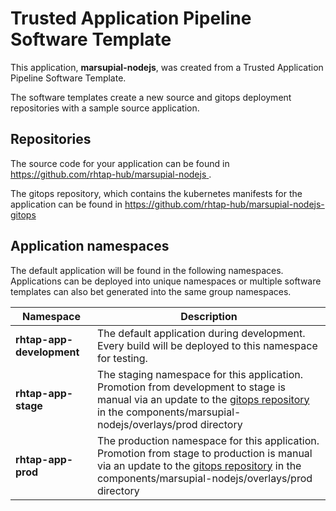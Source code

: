 # Trusted Application Pipeline Software Template

This application, **marsupial-nodejs**, was created from a Trusted Application Pipeline Software Template.

The software templates create a new source and gitops deployment repositories with a sample source application. 

## Repositories

The source code for your application can be found in [https://github.com/rhtap-hub/marsupial-nodejs ](https://github.com/rhtap-hub/marsupial-nodejs ).
 
The gitops repository, which contains the kubernetes manifests for the application can be found in 
[https://github.com/rhtap-hub/marsupial-nodejs-gitops ](https://github.com/rhtap-hub/marsupial-nodejs-gitops ) 

## Application namespaces 

The default application will be found in the following namespaces. Applications can be deployed into unique namespaces or multiple software templates can also bet generated into the same group namespaces.  

|  Namespace   |  Description   |  
| -------- | -------- |   
| **rhtap-app-development** | The default application during development. Every build will be deployed to this namespace for testing. | 
| **rhtap-app-stage** | The staging namespace for this application. Promotion from development to stage is manual via an update to the [gitops repository](https://github.com/rhtap-hub/marsupial-nodejs-gitops ) in the components/marsupial-nodejs/overlays/prod directory |  
| **rhtap-app-prod** | The production namespace for this application. Promotion from stage to production is manual via an update to the [gitops repository](https://github.com/rhtap-hub/marsupial-nodejs-gitops ) in the components/marsupial-nodejs/overlays/prod directory | 